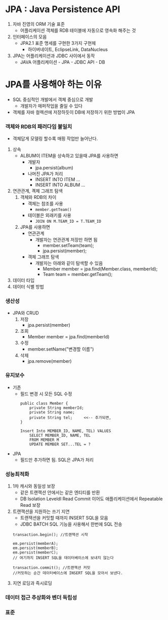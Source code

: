 # JPA : Java Persistence API
1. 자바 진영의 ORM 기술 표준
    - 어플리케이션 객체를 RDB 테이블에 자동으로 영속화 해주는 것
2. 인터페이스의 모음
    - JPA2.1 표준 명세를 구현한 3가지 구현체
        - 하이버네이트, EclipseLink, DataNucleus
3. JPA는 어플리케이션과 JDBC 사이에서 동작
    - JAVA 어플리케이션 - JPA - JDBC API - DB

# JPA를 사용해야 하는 이유
- SQL 중심적인 개발에서 객체 중심으로 개발
    - 개발자가 매퍼작업을 줄일 수 있다
- 객체를 자바 컬렉션에 저장하듯이 DB에 저장하기 위한 방법이 JPA
### 객체와 RDB의 패러다임 불일치
- 객체답게 모델링 할수록 매핑 작업만 늘어난다.
1. 상속
    - ALBUM이 ITEM을 상속하고 있을때 JPA를 사용하면
        - 개발자
            - jpa.persist(album)
        - 나머진 JPA가 처리
            - INSERT INTO ITEM ...
            - INSERT INTO ALBUM ...
2. 연관관계, 곅체 그래프 탐색
    1. 객체와 RDB의 차이
        - 객체는 참조를 사용
            - ```member.getTeam()```
        - 테이블은 외래키를 사용
            - ```JOIN ON M.TEAM_ID = T.TEAM_ID```
    2. JPA를 사용하면 
        - 연관관계
            - 개발자는 연관관계 저장만 하면 됨
                - member.setTeam(team);
                - jpa.persist(member);
        - 객체 그래프 탐색 
            - 개발자는 아래와 같이 탐색할 수 있음
                - Member member = jpa.find(Member.class, memberId);
                - Team team = member.getTeam();
3. 데이터 타입
4. 데이터 식별 방법
### 생산성
- JPA와 CRUD
    1. 저장 
        - jpa.persist(member)
    2. 조회 
        - Member member = jpa.find(memberId)
    3. 수정 
        - member.setName("변경할 이름")
    4. 삭제 
        - jpa.remove(member)
### 유지보수
- 기존 
    - 필드 변경 시 모든 SQL 수정
        ```
        public class Member {
            private String memberId;
            private String name;
            private String tel;     <<-- 추가되면,
        }

        Insert Into MEMBER_ID, NAME, TEL) VALUES
            SELECT MEMBER_ID, NAME, TEL 
            FROM MEMBER M
            UPDATE MEMBER SET...TEL = ?
        ```
- JPA
    - 필드만 추가하면 됨. SQL은 JPA가 처리
### 성능최적화
1. 1차 캐시와 동일성 보장
    - 같은 트랜잭션 안에서는 같은 엔티티를 반환
    - DB Isolation Leveldl Read Commit 이어도 애플리케이션에서 Repeatable Read 보장
2. 트랜잭션을 지원하는 쓰기 지연
    - 트랜잭션을 커밋할 때까지 INSERT SQL을 모음
    - JDBC BATCH SQL 기능을 사용해서 한번에 SQL 전송
    ```
    transaction.begin(); //트랜잭션 시작

    em.persist(memberA);
    em.persist(memberB);
    em.persist(memberC);
    // 여기까지 INSERT SQL을 데이터베이스에 보내지 않는다

    transaction.commit(); //트랜잭션 커밋
    //커밋하는 순간 데이터베이스에 INSERT SQL을 모아서 보낸다. 
    ```
3. 지연 로딩과 즉시로딩
### 데이터 접근 추상화와 벤더 독립성
### 표준